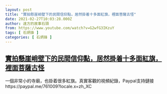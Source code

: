 ```yaml
---
layout: post
title: "實拍懸崖峭壁下的民間信仰點，居然掛着十多面紅旗，裡面菩薩古怪"
date: 2021-02-27T10:03:28.000Z
author: 遠方的故事石頭
from: https://www.youtube.com/watch?v=G2wfG3IKzuY
tags: [ 石炳锋 ]
categories: [ 石炳锋 ]
---
```

<!--1614420208000-->
[實拍懸崖峭壁下的民間信仰點，居然掛着十多面紅旗，裡面菩薩古怪](https://www.youtube.com/watch?v=G2wfG3IKzuY)
------

<div>
一個非常小的寺廟，也掛着很多紅旗。真實客觀的視頻紀錄，Paypal支持鏈接https://paypal.me/761009?locale.x=zh_XC
</div>
